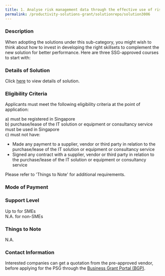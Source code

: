 ```yaml
---
title: 1. Analyse risk management data through the effective use of risk tools
permalink: /productivity-solutions-grant/solutionrepo/solution3006
---
```


### Description

When adopting the solutions under this sub-category, you might wish to think about how to invest in developing the right skillsets to complement the new solution for better performance. Here are three SSG-approved courses to start with:

### Details of Solution

Click <a href='https://courses.enterprisejobskills.gov.sg/Course_Internet/CourseDetail/Analyse-risk-management-data-effective-use-risk-tools-2' target='_blank' rel='noopener'>here</a> to view details of solution.

### Eligibility Criteria

Applicants must meet the following eligibility criteria at the point of application:

a) must be registered in Singapore <br>
b) purchase/lease of the IT solution or equipment or consultancy service must be used in Singapore <br>
c) must not have:
- Made any payment to a supplier, vendor or third party in relation to the purchase/lease of the IT solution or equipment or consultancy service
- Signed any contract with a supplier, vendor or third party in relation to the purchase/lease of the IT solution or equipment or consultancy service

Please refer to 'Things to Note' for additional requirements.

### Mode of Payment


### Support Level
Up to  for SMEs <br>
N.A. for non-SMEs

### Things to Note
N.A.

### Contact Information


Interested companies can get a quotation from the pre-approved vendor, before applying for the PSG through the <a target='_blank' rel='noopener' href='https://www.businessgrants.gov.sg/'>Business Grant Portal (BGP)</a>.
